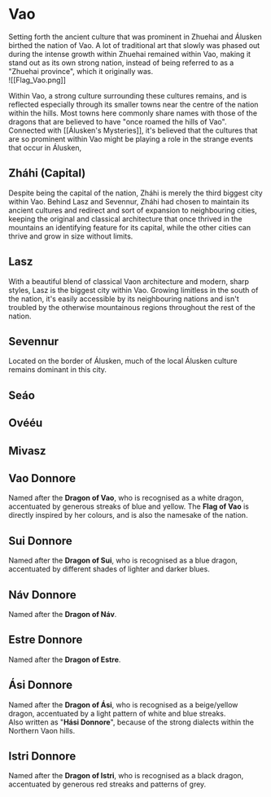 # Vao
Setting forth the ancient culture that was prominent in Zhuehai and Álusken birthed the nation of Vao. A lot of traditional art that slowly was phased out during the intense growth within Zhuehai remained within Vao, making it stand out as its own strong nation, instead of being referred to as a "Zhuehai province", which it originally was. \
![[Flag_Vao.png]]

Within Vao, a strong culture surrounding these cultures remains, and is reflected especially through its smaller towns near the centre of the nation within the hills. Most towns here commonly share names with those of the dragons that are believed to have "once roamed the hills of Vao". Connected with [[Álusken's Mysteries]], it's believed that the cultures that are so prominent within Vao might be playing a role in the strange events that occur in Álusken, 
## Zháhi (Capital)
Despite being the capital of the nation, Zháhi is merely the third biggest city within Vao. Behind Lasz and Sevennur, Zháhi had chosen to maintain its ancient cultures and redirect and sort of expansion to neighbouring cities, keeping the original and classical architecture that once thrived in the mountains an identifying feature for its capital, while the other cities can thrive and grow in size without limits.
## Lasz
With a beautiful blend of classical Vaon architecture and modern, sharp styles, Lasz is the biggest city within Vao. Growing limitless in the south of the nation, it's easily accessible by its neighbouring nations and isn't troubled by the otherwise mountainous regions throughout the rest of the nation.
## Sevennur
Located on the border of Álusken, much of the local Álusken culture remains dominant in this city.
## Seáo
## Ovééu
## Mivasz
## Vao Donnore
Named after the **Dragon of Vao**, who is recognised as a white dragon, accentuated by generous streaks of blue and yellow. The **Flag of Vao** is directly inspired by her colours, and is also the namesake of the nation.
## Sui Donnore
Named after the **Dragon of Sui**, who is recognised as a blue dragon, accentuated by different shades of lighter and darker blues.
## Náv Donnore
Named after the **Dragon of Náv**.
## Estre Donnore
Named after the **Dragon of Estre**.
## Ási Donnore
Named after the **Dragon of Ási**, who is recognised as a beige/yellow dragon, accentuated by a light pattern of white and blue streaks. \
Also written as "**Hási Donnore**", because of the strong dialects within the Northern Vaon hills.
## Istri Donnore 
Named after the **Dragon of Istri**, who is recognised as a black dragon, accentuated by generous red streaks and patterns of grey.